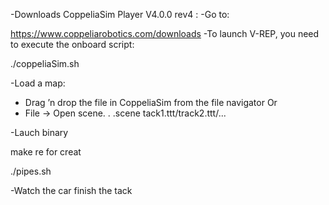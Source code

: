-Downloads CoppeliaSim Player V4.0.0 rev4 :
  -Go to:
  
https://www.coppeliarobotics.com/downloads
  -To launch V-REP, you need to execute the onboard script:
  
./coppeliaSim.sh

-Load a map:
- Drag ’n drop the file in CoppeliaSim from the file navigator
Or
- File -> Open scene. . .scene tack1.ttt/track2.ttt/...
 
 -Lauch binary
 
 make re for creat
 
 ./pipes.sh
 
 -Watch the car finish the tack
